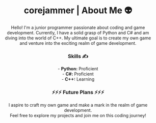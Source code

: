 <h1 align="center"> corejammer | About Me 👽</h1>

<p align="center">
  Hello! I'm a junior programmer passionate about coding and game development. Currently, I have a solid grasp of Python and C# and am diving into the world of C++. My ultimate goal is to create my own game and venture into the exciting realm of game development.
</p>

<h3 align="center">Skills ✍️</h3>

<p align="center">
  - <strong>Python:</strong> Proficient<br>
  - <strong>C#:</strong> Proficient<br>
  - <strong>C++:</strong> Learning
</p>

<h3 align="center">⚡️⚡️⚡️ Future Plans ⚡️⚡️⚡️</h3>

<p align="center">
  I aspire to craft my own game and make a mark in the realm of game development.<br>
  Feel free to explore my projects and join me on this coding journey!
</p>
